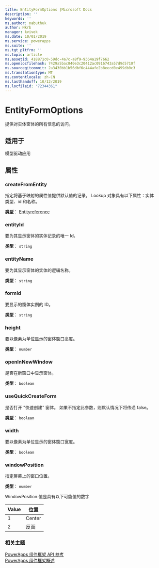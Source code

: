 ```yaml
---
title: EntityFormOptions |Microsoft Docs
description: ''
keywords: ''
ms.author: nabuthuk
author: Nkrb
manager: kvivek
ms.date: 10/01/2019
ms.service: powerapps
ms.suite: ''
ms.tgt_pltfrm: ''
ms.topic: article
ms.assetid: 418871c0-59dc-4a7c-a8f9-9364a19f7662
ms.openlocfilehash: 7429a5bac040e3c20412ac0916743a57d9d5710f
ms.sourcegitcommit: 2a3430bb1b56dbf6c444afe2b8eecd0e499db0c3
ms.translationtype: MT
ms.contentlocale: zh-CN
ms.lasthandoff: 10/12/2019
ms.locfileid: "72344361"
---
```

# <a name="entityformoptions"></a>EntityFormOptions

提供对实体窗体的所有信息的访问。

## <a name="available-for"></a>适用于 

模型驱动应用

## <a name="properties"></a>属性

### <a name="createfromentity"></a>createFromEntity

指定将基于映射的属性值提供默认值的记录。 Lookup 对象具有以下属性：实体类型、id 和名称。

**类型**： [Entityreference](entityreference.md)

### <a name="entityid"></a>entityId

要为其显示窗体的实体记录的唯一 Id。 

**类型**： `string`

### <a name="entityname"></a>entityName

要为其显示窗体的实体的逻辑名称。 

**类型**： `string`

### <a name="formid"></a>formId

要显示的窗体实例的 ID。

**类型**： `string`

### <a name="height"></a>height

要以像素为单位显示的窗体窗口高度。

**类型**： `number`

### <a name="openinnewwindow"></a>openInNewWindow

是否在新窗口中显示窗体。

**类型**： `boolean`

### <a name="usequickcreateform"></a>useQuickCreateForm

是否打开 "快速创建" 窗体。 如果不指定此参数，则默认情况下将传递 false。 

**类型**： `boolean`

### <a name="width"></a>width

要以像素为单位显示的窗体窗口宽度。

**类型**： `boolean`

### <a name="windowposition"></a>windowPosition

指定屏幕上的窗口位置。

**类型**： `number`

WindowPosition 值是具有以下可能值的数字

|Value|位置|
|---|---|
|1|Center|
|2|反面|


### <a name="related-topics"></a>相关主题

[PowerApps 组件框架 API 参考](../reference/index.md)<br/>
[PowerApps 组件框架概述](../overview.md)